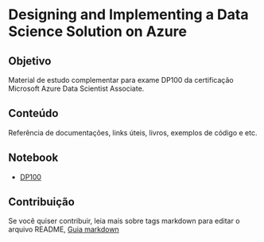 # Designing and Implementing a Data Science Solution on Azure

## Objetivo 
Material de estudo complementar para exame DP100 da certificação Microsoft Azure Data Scientist Associate. 

## Conteúdo

Referência de documentações, links úteis, livros, exemplos de código e etc.

## Notebook
* [DP100](https://github.com/sidneyocirqueira/material-de-estudo-dp100/blob/master/notebooks/DP_100.ipynb) 

## Contribuição
Se você quiser contribuir, leia mais sobre tags markdown para editar o arquivo README, [Guia markdown](https://docs.microsoft.com/en-us/azure/devops/project/wiki/markdown-guidance?view=azure-devops&viewFallbackFrom=vsts) 
